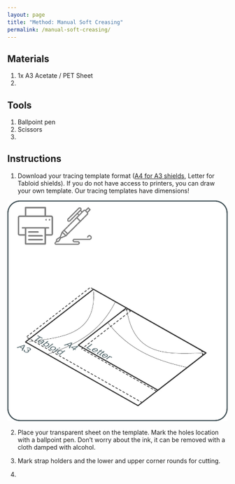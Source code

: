```yaml
---
layout: page
title: "Method: Manual Soft Creasing"
permalink: /manual-soft-creasing/
---
```


## Materials

1. 1x A3 Acetate / PET Sheet
2. 

## Tools 

1. Ballpoint pen
2. Scissors 
3. 

## Instructions

1. Download your tracing template format ([A4 for A3 shields](https://github.com/smileyFaceShield/smileyfaceshield/raw/master/TemplatesAndCNCFilesForScoringFoldingCutting/ShieldScoringFoldingCutting/DIYFromHome/SmileyFaceShieldCuttingTemplate_A4.pdf), Letter for Tabloid shields). If you do not have access to printers, you can draw your own template. Our tracing templates have dimensions!

![Instructions Image Test](../assets/images/instructionsTestImage1.jpg)

2. Place your transparent sheet on the template. Mark the holes location with a ballpoint pen. Don’t worry about the ink, it can be removed with a cloth damped with alcohol.  



3. Mark strap holders and the lower and upper corner rounds for cutting. 

4. 